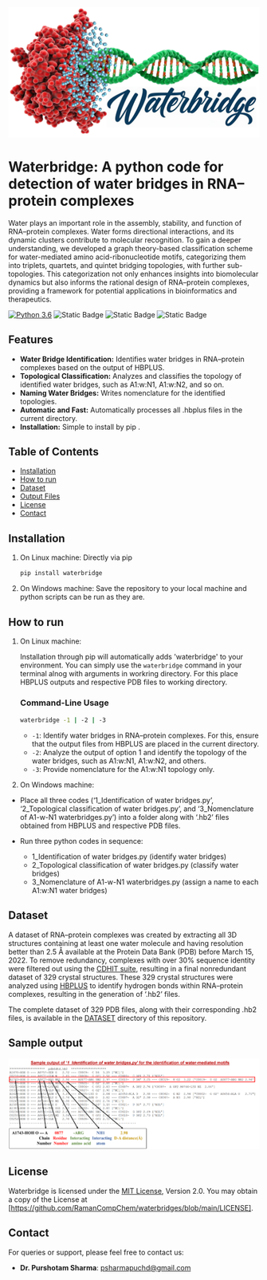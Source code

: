 <img src="logo.png" alt="My Logo" width="800" />


# Waterbridge: A python code for detection of water bridges in RNA–protein complexes

Water plays an important role in the assembly, stability, and function of RNA–protein complexes. Water forms directional interactions, and its dynamic clusters contribute to molecular recognition. To gain a deeper understanding, we developed a graph theory-based classification scheme for water-mediated amino acid-ribonucleotide motifs, categorizing them into triplets, quartets, and quintet bridging topologies, with further sub-topologies. This categorization not only enhances insights into biomolecular dynamics but also informs the rational design of RNA–protein complexes, providing a framework for potential applications in bioinformatics and therapeutics.

<!--- BADGES: START --->
[![Python 3.6](https://img.shields.io/badge/python-3.6-blue.svg)](https://www.python.org/downloads/release/python-360/)
![Static Badge](https://img.shields.io/badge/build-MIT-brightgreen?style=flat&logo=gitbook&logoColor=black&logoSize=auto&label=License&labelColor=%23a9a9a9&color=brightgreen&link=https%3A%2F%2Fgithub.com%2FRamanCompChem%2Fwaterbridges%2Fblob%2Fmain%2FLICENSE&link=https%3A%2F%2Fgithub.com%2FRamanCompChem%2Fwaterbridges%2Fblob%2Fmain%2FLICENSE)
![Static Badge](https://img.shields.io/badge/build-v0.1.3-brightgreen?style=flat&logo=pypi&logoColor=blue&logoSize=auto&label=PyPi&labelColor=%23a9a9a9&color=brightgreen&link=https%3A%2F%2Fpypi.org%2Fproject%2Fwaterbridge%2F&link=https%3A%2F%2Fpypi.org%2Fproject%2Fwaterbridge%2F)
![Static Badge](https://img.shields.io/badge/build-v0.1.3-brightgreen?style=flat&logo=appveyor&logoColor=violet&logoSize=auto&label=Installable%20via%20pip&color=orange&link=https%3A%2F%2Fgithub.com%2FRamanCompChem%2Fwaterbridges%2Fblob%2Fmain%2FLICENSE&link=https%3A%2F%2Fgithub.com%2FRamanCompChem%2Fwaterbridges%2Fblob%2Fmain%2FLICENSE)
<!--- BADGES: END --->

## Features

- **Water Bridge Identification:** Identifies water bridges in RNA–protein complexes based on the output of HBPLUS.
- **Topological Classification:** Analyzes and classifies the topology of identified water bridges, such as A1:w:N1, A1:w:N2, and so on.
- **Naming Water Bridges:** Writes nomenclature for the identified topologies.
- **Automatic and Fast:** Automatically processes all .hbplus files in the current directory.
- **Installation:** Simple to install by pip .

## Table of Contents
- [Installation](#installation)
- [How to run](#how-to-run)
- [Dataset](#dataset)
- [Output Files](https://github.com/RamanCompChem/waterbridges/tree/main/Result)
- [License](#license)
- [Contact](#contact)

## Installation
  
1.  On Linux machine:
      Directly via pip
      ```bash
      pip install waterbridge
      ```
2.  On Windows machine:
      Save the repository to your local machine and python scripts can be run as they are.

## How to run
1.  On Linux machine:
   
      Installation through pip will automatically adds 'waterbridge' to your environment. You can simply use the `waterbridge` command in your terminal alnog with arguments in workring directory. For this place HBPLUS outputs and respective PDB files to working directory.
     ### Command-Line Usage
     ```bash
     waterbridge -1 | -2 | -3
     ```
      - `-1`: Identify water bridges in RNA–protein complexes. For this, ensure that the output files from HBPLUS are placed in the current directory.
      - `-2`: Analyze the output of option 1 and identify the topology of the water bridges, such as A1:w:N1, A1:w:N2, and others.
      - `-3`: Provide nomenclature for the A1:w:N1 topology only.


2.  On Windows machine:
   
   - Place all three codes (‘1_Identification of water bridges.py’, ‘2_Topological classification of water bridges.py’, and ‘3_Nomenclature of A1-w-N1 waterbridges.py’) into a folder along with ‘.hb2’ files obtained from HBPLUS and respective PDB files.

   - Run three python codes in sequence:
      - 1_Identification of water bridges.py (identify water bridges)
      - 2_Topological classification of water bridges.py (classify water bridges)
      - 3_Nomenclature of A1-w-N1 waterbridges.py (assign a name to each A1:w:N1 water bridges)


## Dataset

A dataset of RNA–protein complexes was created by extracting all 3D structures containing at least one water molecule and having resolution better than 2.5 Å available at the Protein Data Bank (PDB) before March 15, 2022. To remove redundancy, complexes with over 30% sequence identity were filtered out using the [CDHIT suite](https://www.ncbi.nlm.nih.gov/pmc/articles/PMC3516142/), resulting in a final nonredundant dataset of 329 crystal structures. These 329 crystal structures were analyzed using [HBPLUS](https://pubmed.ncbi.nlm.nih.gov/8182748/) to identify hydrogen bonds within RNA–protein complexes, resulting in the generation of ‘.hb2’ files.

The complete dataset of 329 PDB files, along with their corresponding .hb2 files, is available in the [DATASET](https://github.com/RamanCompChem/waterbridges/tree/main/Dataset) directory of this repository.


## Sample output
<img src="sample output.png" alt="Sample" width="900" />


## License
Waterbridge is licensed under the [MIT License](https://opensource.org/license/mit), Version 2.0. You may obtain a copy of the License at [https://github.com/RamanCompChem/waterbridges/blob/main/LICENSE]. 


## Contact

For queries or support, please feel free to contact us:

- **Dr. Purshotam Sharma**: [psharmapuchd@gmail.com](mailto:psharmapuchd@gmail.com)
